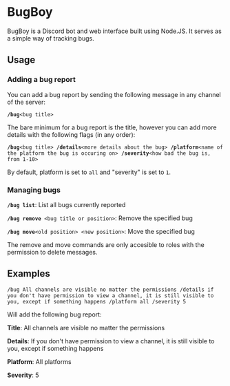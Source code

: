 # BugBoy

BugBoy is a Discord bot and web interface built using Node.JS. It serves as a simple way of tracking bugs.

## Usage

### Adding a bug report
You can add a bug report by sending the following message in any channel of the server:

**`/bug`**`<bug title>`

The bare minimum for a bug report is the title, however you can add more details with the following flags (in any order):

**`/bug`**`<bug title> `**`/details`**`<more details about the bug> `**`/platform`**`<name of the platform the bug is occuring on> `**`/severity`**`<how bad the bug is, from 1-10>`

By default, platform is set to `all` and "severity" is set to `1`. 

### Managing bugs

**`/bug list`**: List all bugs currently reported

**`/bug remove`**` <bug title or position>`: Remove the specified bug

**`/bug move`**` <old position> <new position> `: Move the specified bug

The remove and move commands are only accesible to roles with the permission to delete messages.

## Examples

`/bug All channels are visible no matter the permissions /details if you don't have permission to view a channel, it is still visible to you, except if something happens /platform all /severity 5`

Will add the following bug report:

**Title**: All channels are visible no matter the permissions

**Details**: If you don't have permission to view a channel, it is still visible to you, except if something happens

**Platform**: All platforms

**Severity**: 5
